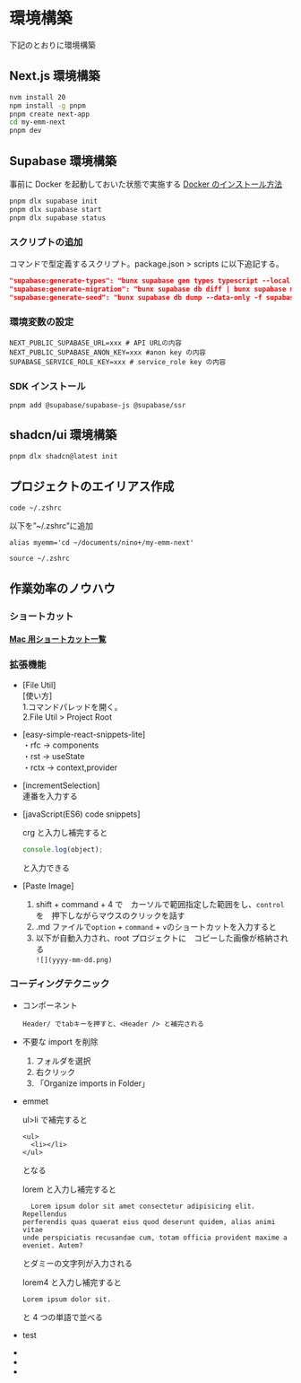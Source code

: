 # 環境構築

下記のとおりに環境構築

## Next.js 環境構築

```bash
nvm install 20
npm install -g pnpm
pnpm create next-app
cd my-emm-next
pnpm dev

```

## Supabase 環境構築

事前に Docker を起動しておいた状態で実施する
[Docker のインストール方法](https://docs.docker.com/desktop/install/mac-install/)

```bash
pnpm dlx supabase init
pnpm dlx supabase start
pnpm dlx supabase status

```

### スクリプトの追加

コマンドで型定義するスクリプト。package.json > scripts に以下追記する。

```json
"supabase:generate-types": "bunx supabase gen types typescript --local --schema public > types/database.ts",
"supabase:generate-migration": "bunx supabase db diff | bunx supabase migration new",
"supabase:generate-seed": "bunx supabase db dump --data-only -f supabase/seed.sql",
```

### 環境変数の設定

```.env.local
NEXT_PUBLIC_SUPABASE_URL=xxx # API URLの内容
NEXT_PUBLIC_SUPABASE_ANON_KEY=xxx #anon key の内容
SUPABASE_SERVICE_ROLE_KEY=xxx # service_role key の内容
```

### SDK インストール

```ターミナル
pnpm add @supabase/supabase-js @supabase/ssr
```

## shadcn/ui 環境構築

```bash
pnpm dlx shadcn@latest init

```

## プロジェクトのエイリアス作成

```zsh
code ~/.zshrc

```

以下を”~/.zshrc”に追加

```~/.zshrc
alias myemm='cd ~/documents/nino+/my-emm-next'
```

```ターミナル
source ~/.zshrc
```

## 作業効率のノウハウ

### ショートカット

#### [Mac 用ショートカット一覧](https://docs.google.com/spreadsheets/d/1zKk4zaU1L6mmGpnip2eSw88ZPL3Mfc0fDPCmJalTmEk/edit?usp=sharing)

### 拡張機能

- [File Util]  
  [使い方]  
  1.コマンドパレッドを開く。  
  2.File Util > Project Root
- [easy-simple-react-snippets-lite]  
  ・rfc -> components  
  ・rst -> useState  
  ・rctx -> context,provider
- [incrementSelection]  
   連番を入力する
- [javaScript(ES6) code snippets]

  crg
  と入力し補完すると

  ```js
  console.log(object);
  ```

  と入力できる

- [Paste Image]
  1. shift + command + 4 で　カーソルで範囲指定した範囲をし、`control` を　押下しながらマウスのクリックを話す
  2. .md ファイルで`option` + `command` + `v`のショートカットを入力すると
  3. 以下が自動入力され、root プロジェクトに　コピーした画像が格納される  
     `![](yyyy-mm-dd.png)`

### コーディングテクニック

- コンポーネント

  ```tsx
  Header/ でtabキーを押すと、<Header /> と補完される
  ```

- 不要な import を削除
  1. フォルダを選択
  2. 右クリック
  3. 「Organize imports in Folder」
- emmet

  ul>li で補完すると

  ```tsx
  <ul>
    <li></li>
  </ul>
  ```

  となる

  lorem
  と入力し補完すると

  ```tsx
    Lorem ipsum dolor sit amet consectetur adipisicing elit. Repellendus
  perferendis quas quaerat eius quod deserunt quidem, alias animi vitae
  unde perspiciatis recusandae cum, totam officia provident maxime a
  eveniet. Autem?
  ```

  とダミーの文字列が入力される

  lorem4
  と入力し補完すると

  ```tsx
  Lorem ipsum dolor sit.
  ```

  と 4 つの単語で並べる

- test
-
-
-
